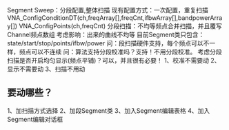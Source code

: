 Segment Sweep：分段配置,整体扫描
现有配置方式：一次配置，重复扫描
VNA_ConfigConditionDT(ch,freqArray[],freqCnt,ifbwArray[],bandpowerArray[])
VNA_ConfigPoints(ch,freqCnt)
分段扫描：不均等频点合并扫描，并且覆写Channel频点数组
考虑影响：出来的曲线不均等
目前Segment类只包含：state/start/stop/points/ifbw/power
问：段扫描硬件支持，每个频点可以不一样，频点可以不连续
问：算法支持分段校准吗？支持！不用分段校准。
考虑分段扫描是否开启均匀显示(频点平铺)？可以，并且很有必要！
1、校准不需要动
2、显示不需要动
3、扫描不用动
## 要动哪些？
1、加扫描方式选择
2、加段Segment类
3、加入Segment编辑表格
4、加入Segment编辑对话框
